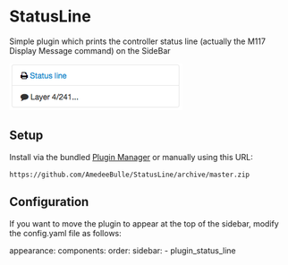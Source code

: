 # StatusLine

Simple plugin which prints the controller status line (actually the M117 Display Message command) on the SideBar

![StatusLine](status_line.png?raw=true) 

## Setup

Install via the bundled [Plugin Manager](https://github.com/foosel/OctoPrint/wiki/Plugin:-Plugin-Manager)
or manually using this URL:

    https://github.com/AmedeeBulle/StatusLine/archive/master.zip

## Configuration

If you want to move the plugin to appear at the top of the sidebar, modify the config.yaml file as follows:

appearance:
  components:
    order:
      sidebar:
      - plugin_status_line

